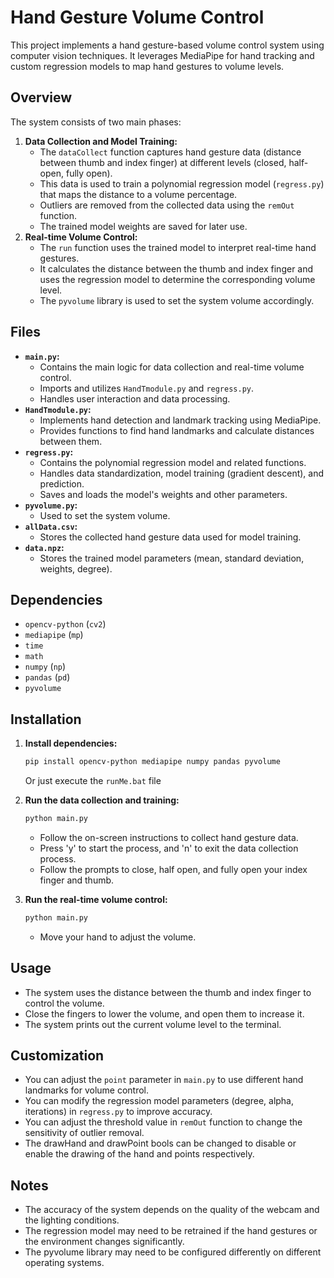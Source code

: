 # Hand Gesture Volume Control

This project implements a hand gesture-based volume control system using computer vision techniques. It leverages MediaPipe for hand tracking and custom regression models to map hand gestures to volume levels.

## Overview

The system consists of two main phases:

1.  **Data Collection and Model Training:**
    * The `dataCollect` function captures hand gesture data (distance between thumb and index finger) at different levels (closed, half-open, fully open).
    * This data is used to train a polynomial regression model (`regress.py`) that maps the distance to a volume percentage.
    * Outliers are removed from the collected data using the `remOut` function.
    * The trained model weights are saved for later use.
2.  **Real-time Volume Control:**
    * The `run` function uses the trained model to interpret real-time hand gestures.
    * It calculates the distance between the thumb and index finger and uses the regression model to determine the corresponding volume level.
    * The `pyvolume` library is used to set the system volume accordingly.

## Files

* **`main.py`:**
    * Contains the main logic for data collection and real-time volume control.
    * Imports and utilizes `HandTmodule.py` and `regress.py`.
    * Handles user interaction and data processing.
* **`HandTmodule.py`:**
    * Implements hand detection and landmark tracking using MediaPipe.
    * Provides functions to find hand landmarks and calculate distances between them.
* **`regress.py`:**
    * Contains the polynomial regression model and related functions.
    * Handles data standardization, model training (gradient descent), and prediction.
    * Saves and loads the model's weights and other parameters.
* **`pyvolume.py`:**
    * Used to set the system volume.
* **`allData.csv`:**
    * Stores the collected hand gesture data used for model training.
* **`data.npz`:**
    * Stores the trained model parameters (mean, standard deviation, weights, degree).

## Dependencies

* `opencv-python` (`cv2`)
* `mediapipe` (`mp`)
* `time`
* `math`
* `numpy` (`np`)
* `pandas` (`pd`)
* `pyvolume`

## Installation

1.  **Install dependencies:**

    ```bash
    pip install opencv-python mediapipe numpy pandas pyvolume
    ```
    Or just execute the `runMe.bat` file

2.  **Run the data collection and training:**

    ```bash
    python main.py
    ```

    * Follow the on-screen instructions to collect hand gesture data.
    * Press 'y' to start the process, and 'n' to exit the data collection process.
    * Follow the prompts to close, half open, and fully open your index finger and thumb.

3.  **Run the real-time volume control:**

    ```bash
    python main.py
    ```

    * Move your hand to adjust the volume.

## Usage

* The system uses the distance between the thumb and index finger to control the volume.
* Close the fingers to lower the volume, and open them to increase it.
* The system prints out the current volume level to the terminal.

## Customization

* You can adjust the `point` parameter in `main.py` to use different hand landmarks for volume control.
* You can modify the regression model parameters (degree, alpha, iterations) in `regress.py` to improve accuracy.
* You can adjust the threshold value in `remOut` function to change the sensitivity of outlier removal.
* The drawHand and drawPoint bools can be changed to disable or enable the drawing of the hand and points respectively.

## Notes

* The accuracy of the system depends on the quality of the webcam and the lighting conditions.
* The regression model may need to be retrained if the hand gestures or the environment changes significantly.
* The pyvolume library may need to be configured differently on different operating systems.
